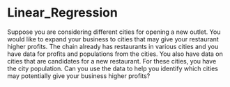 # Linear_Regression
Suppose you are  considering different cities for opening a new outlet.
You would like to expand your business to cities that may give your restaurant higher profits.
The chain already has restaurants in various cities and you have data for profits and populations from the cities.
You also have data on cities that are candidates for a new restaurant.
For these cities, you have the city population.
Can you use the data to help you identify which cities may potentially give your business higher profits?
